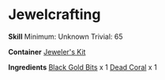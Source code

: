<!-- TITLE: Dead Coral Earring -->
<!-- SUBTITLE:  -->
# Jewelcrafting
**Skill**
Minimum: Unknown
Trivial: 65

**Container**
[Jeweler's Kit](jewelers-kit)

**Ingredients**
[Black Gold Bits](black-gold-bits) x 1
[Dead Coral](dead-coral) x 1